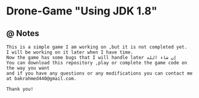 # Drone-Game "Using JDK 1.8"
##  @ Notes 
    This is a simple game I am working on ,but it is not completed yet.
    I will be working on it later when I have time.
    Now the game has some bugs that I will handle later إن شاء الله
    You can download this repository ,play or complete the game code on the way you want
    and if you have any questions or any modifications you can contact me
    at bakrahmed440@gmail.com.
                                                                               Thank you!
